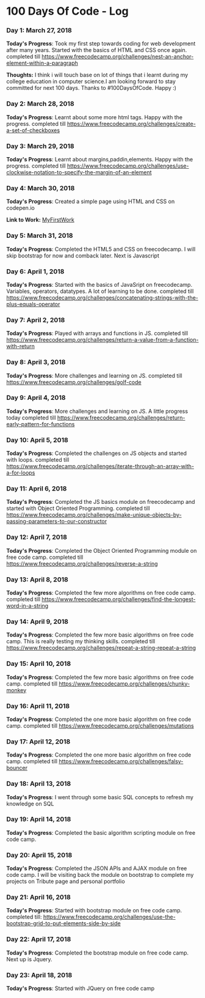 # 100 Days Of Code - Log

### Day 1: March 27, 2018 ####

**Today's Progress**: Took my first step towards coding for web development after many years. Started with the basics of HTML and CSS once again.
completed till https://www.freecodecamp.org/challenges/nest-an-anchor-element-within-a-paragraph

**Thoughts:** I think i will touch base on lot of things that i learnt during my college education in computer science.I am looking forward to stay committed for next 100 days. Thanks to #100DaysOfCode. Happy :)

### Day 2: March 28, 2018 ####
**Today's Progress**: Learnt about some more html tags. Happy with the progress.
completed till https://www.freecodecamp.org/challenges/create-a-set-of-checkboxes

### Day 3: March 29, 2018 ####
**Today's Progress**: Learnt about margins,paddin,elements. Happy with the progress.
completed till https://www.freecodecamp.org/challenges/use-clockwise-notation-to-specify-the-margin-of-an-element

### Day 4: March 30, 2018 ####
**Today's Progress**: Created a simple page using HTML and CSS on codepen.io

**Link to Work:** [MyFirstWork](https://codepen.io/DGeek/pen/yKKjPq)

### Day 5: March 31, 2018 ####
**Today's Progress**: Completed the HTML5 and CSS on freecodecamp. I will skip bootstrap for now and comback later. Next is Javascript
                      
### Day 6: April 1, 2018 ####
**Today's Progress**: Started with the basics of JavaSript on freecodecamp. Variables, operators, datatypes. A lot of learning to be done.
completed till https://www.freecodecamp.org/challenges/concatenating-strings-with-the-plus-equals-operator


### Day 7: April 2, 2018 ####
**Today's Progress**: Played with arrays and functions in JS.
completed till https://www.freecodecamp.org/challenges/return-a-value-from-a-function-with-return

### Day 8: April 3, 2018 ####
**Today's Progress**: More challenges and learning on JS.
completed till https://www.freecodecamp.org/challenges/golf-code

### Day 9: April 4, 2018 ####
**Today's Progress**: More challenges and learning on JS. A little progress today
completed till https://www.freecodecamp.org/challenges/return-early-pattern-for-functions

### Day 10: April 5, 2018 ####
**Today's Progress**: Completed the challenges on JS objects and started with loops.
completed till https://www.freecodecamp.org/challenges/iterate-through-an-array-with-a-for-loops

### Day 11: April 6, 2018 ####
**Today's Progress**: Completed the JS basics module on freecodecamp and started with Object Oriented Programming.
completed till https://www.freecodecamp.org/challenges/make-unique-objects-by-passing-parameters-to-our-constructor


### Day 12: April 7, 2018 ####
**Today's Progress**: Completed the Object Oriented Programming module on free code camp.
completed till https://www.freecodecamp.org/challenges/reverse-a-string

### Day 13: April 8, 2018 ####
**Today's Progress**: Completed the few more algorithms on free code camp.
completed till https://www.freecodecamp.org/challenges/find-the-longest-word-in-a-string


### Day 14: April 9, 2018 ####
**Today's Progress**: Completed the few more basic algorithms on free code camp. This is really testing my thinking skills.
completed till https://www.freecodecamp.org/challenges/repeat-a-string-repeat-a-string


### Day 15: April 10, 2018 ####
**Today's Progress**: Completed the few more basic algorithms on free code camp.
completed till https://www.freecodecamp.org/challenges/chunky-monkey


### Day 16: April 11, 2018 ####
**Today's Progress**: Completed the one more basic algorithm on free code camp.
completed till https://www.freecodecamp.org/challenges/mutations


### Day 17: April 12, 2018 ####
**Today's Progress**: Completed the one more basic algorithm on free code camp.
completed till https://www.freecodecamp.org/challenges/falsy-bouncer

### Day 18: April 13, 2018 ####
**Today's Progress**: I went through some basic SQL concepts to refresh my knowledge on SQL


### Day 19: April 14, 2018 ####
**Today's Progress**: Completed the basic algorithm scripting module on free code camp.


### Day 20: April 15, 2018 ####
**Today's Progress**: Completed the JSON APIs and AJAX module on free code camp. I will be visiting back the module on bootstrap to complete my projects on Tribute page and personal portfolio


### Day 21: April 16, 2018 ####
**Today's Progress**: Started with bootstrap module on free code camp.
completed till: https://www.freecodecamp.org/challenges/use-the-bootstrap-grid-to-put-elements-side-by-side


### Day 22: April 17, 2018 #### 
**Today's Progress**: Completed the bootstrap module on free code camp. Next up is Jquery.

### Day 23: April 18, 2018 #### 
**Today's Progress**: Started with JQuery on free code camp
